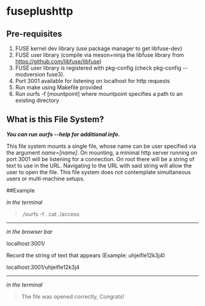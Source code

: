 # fuseplushttp

## Pre-requisites

1. FUSE kernel dev library (use package manager to get libfuse-dev)
2. FUSE user library (compile via meson+ninja the libfuse library from https://github.com/libfuse/libfuse)
3. FUSE user library is registered with pkg-config (check pkg-config --modversion fuse3).
4. Port 3001 available for listening on localhost for http requests
5. Run make using Makefile provided
6. Run ourfs -f [mountpoint] where mountpoint specifies a path to an existing directory

## What is this File System?

**_You can run ourfs --help for additional info._**

This file system mounts a single file, whose name can be user specified via the argument _name=[name]_.
On mounting, a minimal http server running on port 3001 will be listening for a connection.
On root there will be a string of text to use in the URL.
Navigating to the URL with said string will allow the user to open the file.
This file system does not contemplate simultaneous users or multi-machine setups.

##Example

*in the terminal*

>./ourfs -f .
>cat ./access

--------------------------------------------------------------------

*in the browser bar*

localhost:3001/

Record the string of text that appears (Example: uhjeifle12k3j4)

localhost:3001/uhjeifle12k3j4

---------------------------------------------------------------------

*in the terminal*

>The file was opened correctly, Congrats!
>